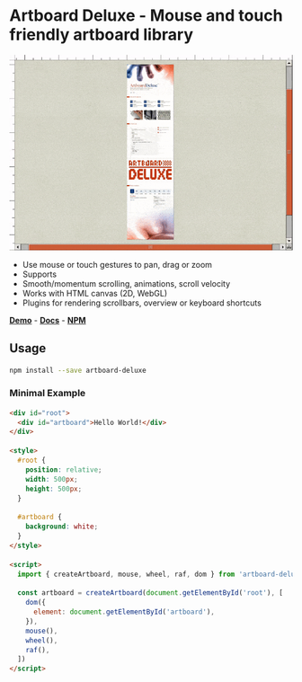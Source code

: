 # Artboard Deluxe - Mouse and touch friendly artboard library

![Screenrecording of using the artboard-deluxe library](./docs/video.gif)

- Use mouse or touch gestures to pan, drag or zoom
- Supports
- Smooth/momentum scrolling, animations, scroll velocity
- Works with HTML canvas (2D, WebGL)
- Plugins for rendering scrollbars, overview or keyboard shortcuts

**[Demo](https://artboard-deluxe.dulnan.net)** -
**[Docs](https://artboard-deluxe.dulnan.net/docs)** -
**[NPM](https://npmjs.com/package/artboard-deluxe)**

## Usage

```bash
npm install --save artboard-deluxe
```

### Minimal Example

```html
<div id="root">
  <div id="artboard">Hello World!</div>
</div>

<style>
  #root {
    position: relative;
    width: 500px;
    height: 500px;
  }

  #artboard {
    background: white;
  }
</style>

<script>
  import { createArtboard, mouse, wheel, raf, dom } from 'artboard-deluxe'

  const artboard = createArtboard(document.getElementById('root'), [
    dom({
      element: document.getElementById('artboard'),
    }),
    mouse(),
    wheel(),
    raf(),
  ])
</script>
```
